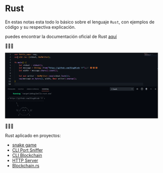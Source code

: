 # Rust

En estas notas esta todo lo básico sobre el lenguaje `Rust`, con ejemplos de código y su respectiva explicación.

puedes encontrar la documentación oficial de Rust [aquí](https://www.rust-lang.org/learn/get-started)

🦀🦀🦀

![Hello Rust!!!](img/Code_DxFpQk1RpQ.png)

🦀🦀🦀

Rust aplicado en proyectos:

- [snake game](https://github.com/Dieg0Code/SnakeGame)
- [CLI Port Sniffer](https://github.com/Dieg0Code/Port_Sniffer_CLI)
- [CLI Blockchain](https://github.com/Dieg0Code/Rust_Blockchain)
- [HTTP Server](https://github.com/Dieg0Code/HTTPServer.rs)
- [Blockchain.rs](https://github.com/Dieg0Code/Blockchain.rs)
